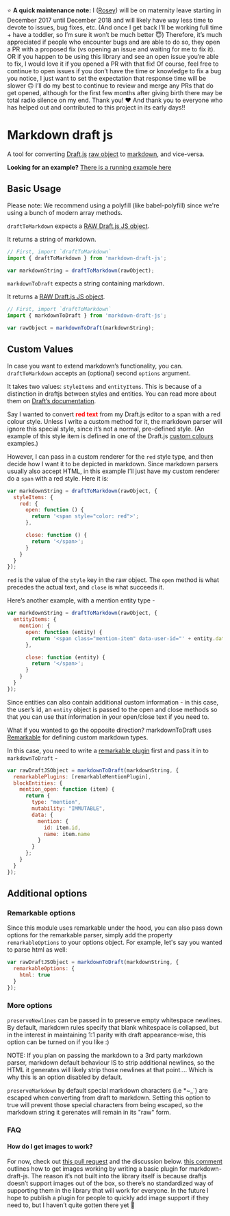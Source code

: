 ⭐️ **A quick maintenance note:** I ([Rosey](https://github.com/Rosey)) will be on maternity leave starting in December 2017 until December 2018 and will likely have way less time to devote to issues, bug fixes, etc. (And once I get back I’ll be working full time + have a toddler, so I’m sure it won’t be much better 😇) Therefore, it’s much appreciated if people who encounter bugs and are able to do so, they open a PR with a proposed fix (vs opening an issue and waiting for me to fix it). OR if you happen to be using this library and see an open issue you’re able to fix, I would love it if you opened a PR with that fix! Of course, feel free to continue to open issues if you don’t have the time or knowledge to fix a bug you notice, I just want to set the expectation that response time will be slower 🙃 I’ll do my best to continue to review and merge any PRs that do get opened, although for the first few months after giving birth there may be total radio silence on my end. Thank you! ❤️ And thank you to everyone who has helped out and contributed to this project in its early days!!

# Markdown draft js

A tool for converting [Draft.js](https://facebook.github.io/draft-js/) [raw object](https://facebook.github.io/draft-js/docs/api-reference-data-conversion.html) to [markdown](https://daringfireball.net/projects/markdown/), and vice-versa.

**Looking for an example?** [There is a running example here](https://rosey.github.io/markdown-draft-js/)

## Basic Usage

Please note: We recommend using a polyfill (like babel-polyfill) since we're using a bunch of modern array methods.

`draftToMarkdown` expects a [RAW Draft.js JS object](https://facebook.github.io/draft-js/docs/api-reference-data-conversion.html).

It returns a string of markdown.  

```javascript
// First, import `draftToMarkdown`
import { draftToMarkdown } from 'markdown-draft-js';

var markdownString = draftToMarkdown(rawObject);
```

`markdownToDraft` expects a string containing markdown.

It returns a [RAW Draft.js JS object](https://facebook.github.io/draft-js/docs/api-reference-data-conversion.html).

```javascript
// First, import `draftToMarkdown`
import { markdownToDraft } from 'markdown-draft-js';

var rawObject = markdownToDraft(markdownString);
```

## Custom Values

In case you want to extend markdown’s functionality, you can. `draftToMarkdown` accepts an (optional) second `options` argument.

It takes two values: `styleItems` and `entityItems`. This is because of a distinction in draftjs between styles and entities. You can read more about them on [Draft’s documentation](https://facebook.github.io/draft-js/docs/api-reference-character-metadata.html).

Say I wanted to convert <span style="color: red">**red text**</span> from my Draft.js editor to a span with a red colour style. Unless I write a custom method for it, the markdown parser will ignore this special style, since it’s not a normal, pre-defined style. (An example of this style item is defined in one of the Draft.js [custom colours](https://github.com/facebook/draft-js/tree/master/examples/color) examples.)

However, I can pass in a custom renderer for the `red` style type, and then decide how I want it to be depicted in markdown. Since markdown parsers usually also accept HTML, in this example I’ll just have my custom renderer do a `span` with a red style. Here it is:

```javascript
var markdownString = draftToMarkdown(rawObject, {
  styleItems: {
    red: {
      open: function () {
        return '<span style="color: red">';
      },

      close: function () {
        return '</span>';
      }
    }
  }
});
```

`red` is the value of the `style` key in the raw object. The `open` method is what precedes the actual text, and `close` is what succeeds it.

Here’s another example, with a mention entity type -


```javascript
var markdownString = draftToMarkdown(rawObject, {
  entityItems: {
    mention: {
      open: function (entity) {
        return '<span class="mention-item" data-user-id="' + entity.data.id + '">';
      },

      close: function (entity) {
        return '</span>';
      }
    }
  }
});
```

Since entities can also contain additional custom information - in this case, the user’s id, an `entity` object is passed to the open and close methods so that you can use that information in your open/close text if you need to.

What if you wanted to go the opposite direction? markdownToDraft uses [Remarkable](https://github.com/jonschlinkert/remarkable) for defining custom markdown types.

In this case, you need to write a [remarkable plugin](https://github.com/jonschlinkert/remarkable/blob/master/docs/plugins.md) first and pass it in to `markdownToDraft` -

```javascript
var rawDraftJSObject = markdownToDraft(markdownString, {
  remarkablePlugins: [remarkableMentionPlugin],
  blockEntities: {
    mention_open: function (item) {
      return {
        type: "mention",
        mutability: "IMMUTABLE",
        data: {
          mention: {
            id: item.id,
            name: item.name
          }
        }
      };
    }
  }
});
```


## Additional options

### Remarkable options

Since this module uses remarkable under the hood, you can also pass down options for the remarkable parser, simply add the property `remarkableOptions` to your options object. For example, let's say you wanted to parse html as well:

```javascript
var rawDraftJSObject = markdownToDraft(markdownString, {
  remarkableOptions: {
    html: true
  }
});
```

### More options

`preserveNewlines` can be passed in to preserve empty whitespace newlines. By default, markdown rules specify that blank whitespace is collapsed, but in the interest in maintaining 1:1 parity with draft appearance-wise, this option can be turned on if you like :)  

NOTE: If you plan on passing the markdown to a 3rd party markdown parser, markdown default behaviour IS to strip additional newlines, so the HTML it generates will likely strip those newlines at that point.... Which is why this is an option disabled by default.

`preserveMarkdown` by default special markdown characters (i.e *~_\`) are escaped when converting from draft to markdown. Setting this option to true will prevent those special characters from being escaped, so the markdown string it gerenates will remain in its "raw" form.

### FAQ

#### How do I get images to work?

For now, check out [this pull request](https://github.com/Rosey/markdown-draft-js/pull/49) and the discussion below. [this comment](https://github.com/Rosey/markdown-draft-js/pull/49#issuecomment-369682808) outlines how to get images working by writing a basic plugin for markdown-draft-js. The reason it’s not built into the library itself is because draftjs doesn’t support images out of the box, so there’s no standardized way of supporting them in the library that will work for everyone. In the future I hope to publish a plugin for people to quickly add image support if they need to, but I haven’t quite gotten there yet 🙂
